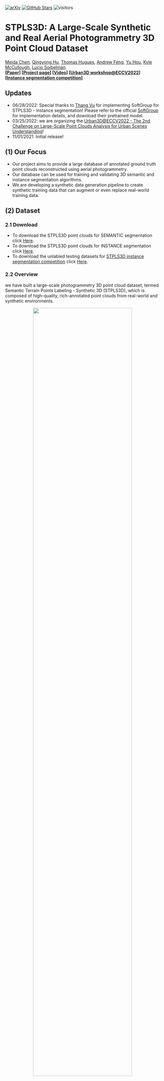 [![arXiv](https://img.shields.io/badge/arXiv-2203.09065-b31b1b.svg)](https://arxiv.org/abs/2203.09065)
[![GitHub Stars](https://img.shields.io/github/stars/meidachen/STPLS3D?style=social)](https://github.com/meidachen/STPLS3D)
![visitors](https://visitor-badge.glitch.me/badge?page_id=meidachen/STPLS3D)

# STPLS3D: A Large-Scale Synthetic and Real Aerial Photogrammetry 3D Point Cloud Dataset

[Meida Chen](https://scholar.google.com/citations?user=ii7ZwfQAAAAJ&hl=en), [Qingyong Hu](https://qingyonghu.github.io/), [Thomas Hugues](https://huguesthomas.github.io/), [Andrew Feng](https://scholar.google.com/citations?user=JKWxGfsAAAAJ&hl=en), [Yu Hou](https://www.yuhou.info/), [Kyle McCullough](https://ict.usc.edu/about-us/leadership/research-leadership/kyle-mccullough/), [Lucio Soibelman](https://viterbi.usc.edu/directory/faculty/Soibelman/Lucio). <br />
**[[Paper](https://arxiv.org/abs/2203.09065)] [[Project page](https://www.stpls3d.com/)] [[Video](https://youtu.be/6wYWVo6Cmfs)] [[Urban3D workshop@ECCV2022](https://urban3dchallenge.github.io/)] [[Instance segmentation competition](https://codalab.lisn.upsaclay.fr/competitions/4646)]** <br />


## Updates
* 06/28/2022: Special thanks to [Thang Vu](https://github.com/thangvubk) for implementing SoftGroup for STPLS3D - instance segmentation! Please refer to the official [SoftGroup](https://github.com/thangvubk/SoftGroup) for implementation details, and download their pretrained model.
* 03/25/2022: we are organizing the [Urban3D@ECCV2022 - The 2nd Challenge on Large-Scale Point Clouds Analysis for Urban Scenes Understanding](https://urban3dchallenge.github.io/)!
* 11/01/2021: Initial release!


## (1) Our Focus

- Our project aims to provide a large database of annotated ground truth point clouds reconstructed using aerial photogrammetry.
- Our database can be used for training and validating 3D semantic and instance segmentation algorithms.
- We are developing a synthetic data generation pipeline to create synthetic training data that can augment or even replace real-world training data. 

## (2) Dataset

### 2.1 Download

- To download the STPLS3D point clouds for SEMANTIC segmentation click [Here](https://forms.gle/XwVNYmu8p3n3qsgGA).
- To download the STPLS3D point clouds for INSTANCE segmentation click [Here](https://forms.gle/9FA7ZCH7MGWfAcAo6).
- To download the unlabled testing datasets for [STPLS3D instance segmentation competition](https://codalab.lisn.upsaclay.fr/competitions/4646) click [Here](https://webdisk.ict.usc.edu/index.php/s/oqO0sgiZfoa6Ofr).

### 2.2 Overview

we have built a large-scale photogrammetry 3D point cloud dataset, termed Semantic Terrain Points Labeling - Synthetic 3D (STPLS3D), which is composed of high-quality, rich-annotated point clouds from real-world and synthetic environments. 

<p align="center"> <img src="imgs/STPLS3D.png" width="80%"> </p>

### 2.3 Data Collection

We first collect real-world aerial images using photogrammetry best practices with quadcopter drone flight at a low altitude with significant overlaps between adjacent photos. We then reconstructed point clouds with 1.27 km^2 landscape following the standard photogrammetry pipeline. Next, we follow the same UAV path and flying pattern to generate 62 synthetic point clouds with different architectural styles, vegetation types, and terrain shapes. The synthetic dataset covers about 16 km^2 of the city landscape, with up to 18 fine-grained semantic classes and 14 instance classes. 

### 2.4 Synthetic data generation workflow demo

<p align="center"> <a href="https://youtu.be/6wYWVo6Cmfs"><img src="imgs/STPLS3D_workflow.png" width="80%"></a> </p>

### 2.5 Semantic Annotations

- 0-Ground: including grass, paved road, dirt, etc.
- 1-Building: including commercial, residential, educational buildings.
- 2-LowVegetation: 0.5 m < vegetation height < 2.0 m.
- 3-MediumVegetation: 2.0 m < vegetation height < 5.0 m.
- 4-HighVegetation: 5.0 m < vegetation height.
- 5-Vehicle: including sedans and hatchback cars.
- 6-Truck: including pickup trucks, cement trucks, flat-bed trailers, trailer trucks, etc.
- 7-Aircraft: including helicopters and airplanes.
- 8-MilitaryVehicle: including tanks and Humvees.
- 9-Bike: bicycles.
- 10-Motorcycle:  motorcycles.
- 11-LightPole: including light poles and traffic lights.
- 12-StreetSgin: including road signs erected at the side of roads.
- 13-Clutter: including city furniture, construction equipment, barricades, and other 3D shapes.
- 14-Fence: including timber, brick, concrete, metal fences.
- 15-Road: including asphalt and concrete roads.
- 17-Windows: glass windows.
- 18-Dirt: bare earth.
- 19-Grass: including grass lawn, wild grass, etc.

Note that not all datasets we are currently providing have all the semantic labels available, the ground points that don't have the material available (15, 18, 19) are labeled with 0.

### 2.6 Instance annotations

The ground is labeled with -100. Window instance is currently per building but not per window but could be post-processed using connect component algorithm. Our experiments did not include the window instances. 

Only synthetic datasets v2 and v3 have the instance labels.

## (3) Benchmarks

### 3.1 Semantic segmentation:

<p align="center"> <img src="imgs/SemanticSegmentationEvaluationOnWMSC.JPG" width="80%"> </p>

### 3.2 Instance segmentation:

<p align="center"> <img src="imgs/InstanceSegmentation_06202022.PNG" width="80%"> </p>

## (4) Training and Evaluation
Here we provide the training and evaluation script for both semantic and instance segmentation.

### 4.1 Semantic segmentation:

***[KpConv](https://github.com/meidachen/STPLS3D/tree/main/KPConv-PyTorch) (Ubuntu and Windows 10):*** The [environment setup](https://github.com/HuguesTHOMAS/KPConv-PyTorch/blob/master/INSTALL.md) is the same as the official [KpConv](https://github.com/HuguesTHOMAS/KPConv-PyTorch) release. We follow the same steps as shown [here](https://github.com/HuguesTHOMAS/KPConv-PyTorch/blob/master/doc/scene_segmentation_guide.md) to evaluate KpConv on our STPLS3D dataset.

- Preparing the dataset

Download the [data](https://forms.gle/7e8enRwqGYkyM1398) and unzip it. Change the variable `self.path` of `STPLS3DDataset` class ([here](https://github.com/meidachen/STPLS3D/blob/40186210639c0e3f3d49c6b087986fbbb0babaa9/KPConv-PyTorch/datasets/STPLS3D.py#L82)) to the place where STPLS3D is stored.

```
STPLS3D
├── RealWorldData
│   ├── OCCC_points.ply
│   ├── ...
│   └── WMSC_points.ply
├── Synthetic_v1
│   ├── Austin.ply
│   ├── ...
│   └── TownshipofWashington.ply
├── Synthetic_v2
│   ├── 2_points_GTv2.ply
│   ├── ...
│   └── j_points_GTv2.ply
└── Synthetic_v3
    ├── 1_points_GTv3.ply
    ├── ...
    └── 25_points_GTv3.ply
```

- Start training:

```
python3 train_STPLS3D.py
```

- Evaluation:

```
python3 test_models.py
```

***[Point Transformer](https://github.com/meidachen/STPLS3D/tree/main/point-transformer) (Ubuntu):*** Please refer to [Point Transformer](https://github.com/meidachen/STPLS3D/tree/main/point-transformer) to test it on our STPLS3D dataset.


### 4.2 Instance segmentation:

***[SoftGroup](https://github.com/thangvubk/SoftGroup):*** Special thanks to [Thang Vu](https://github.com/thangvubk) for implementing SoftGroup for STPLS3D! Please refer to the official [SoftGroup](https://github.com/thangvubk/SoftGroup) for implementation details, and downloading their pretrained model.

***[HAIS](https://github.com/meidachen/STPLS3D/tree/main/HAIS) (Ubuntu):*** The environment setup is the same as the official [HAIS](https://github.com/hustvl/HAIS) release

- Setup the environment
```
git clone https://github.com/meidachen/STPLS3D.git
cd STPLS3D/HAIS
conda create -n hais python=3.7
conda activate hais
pip install -r requirements.txt
conda install -c bioconda google-sparsehash
conda install libboost
conda install -c daleydeng gcc-5
cd STPLS3D/HAIS/lib/spconv
export CUDACXX= $PATH_TO_NVCC$
python setup.py bdist_wheel
cd STPLS3D/HAIS/lib/spconv/dist
pip install {wheel_file_name}.whl
cd STPLS3D/HAIS/lib/hais_ops
export CPLUS_INCLUDE_PATH={conda_env_path}/hais/include:$CPLUS_INCLUDE_PATH
python setup.py build_ext develop
```

- Preparing the dataset

Download the [data](https://forms.gle/wGEp4HBSaUWtgnMi9), unzip it and place it under STPLS3D/HAIS/dataset.
```
HAIS
├── dataset
   └── Synthetic_v3_InstanceSegmentation
       ├── 1_points_GTv3.txt
       ├── 2_points_GTv3.txt
       ├── 3_points_GTv3.txt
       ├── ...
       ├── 23_points_GTv3.txt
       ├── 24_points_GTv3.txt
       └── 25_points_GTv3.txt
```

```
cd STPLS3D/HAIS/data
python prepare_data_inst_instance_stpls3d.py
```
By default, scene 5, 10, 15, 20, 25 are used as the validation sets. This can be changed at 
https://github.com/meidachen/STPLS3D/blob/6eec7abe760a45dc970714f62f6b0e555a2f44b7/HAIS/data/prepare_data_inst_instance_stpls3d.py#L179
https://github.com/meidachen/STPLS3D/blob/6eec7abe760a45dc970714f62f6b0e555a2f44b7/HAIS/data/prepare_data_inst_instance_stpls3d.py#L186

(optional) In case you are changing training data (i.e., not using data agumentation, using different ways for data agumentation, etc.), please run prepare_data_statistic_stpls3d.py to get the class_weight, class_radius_mean, and class_numpoint_mean_dict. Change them in hais_run_stpls3d.yaml, hierarchical_aggregation.cpp, and hierarchical_aggregation.cu accordingly. Make sure you rebuild the hais_ops.

- Start training:
```
CUDA_VISIBLE_DEVICES=1 python train.py --config config/hais_run_stpls3d.yaml 
```

- Evaluation:
```
CUDA_VISIBLE_DEVICES=1 python test.py --config config/hais_run_stpls3d.yaml --pretrain exp/Synthetic_v3_InstanceSegmentation/hais/hais_run_stpls3d/hais_run_stpls3d-000000500.pth
```

- Testing on unlabeled data and submit to our [evaluation server](https://codalab.lisn.upsaclay.fr/competitions/4646):
The unlabeled data can be downloaded [here](https://webdisk.ict.usc.edu/index.php/s/oqO0sgiZfoa6Ofr). Unzip it and place the three .txt files under STPLS3D/HAIS/dataset/Synthetic_v3_InstanceSegmentation.
```
HAIS
├── dataset
   └── Synthetic_v3_InstanceSegmentation
       ├── 26_points_GTv3.txt
       ├── 27_points_GTv3.txt
       └── 28_points_GTv3.txt
```
Run the preparation script again
```
cd STPLS3D/HAIS/data
python prepare_data_inst_instance_stpls3d.py
```
Set split to test
https://github.com/meidachen/STPLS3D/blob/6eec7abe760a45dc970714f62f6b0e555a2f44b7/HAIS/config/hais_run_stpls3d.yaml#L71
Set save_instance to True
https://github.com/meidachen/STPLS3D/blob/6eec7abe760a45dc970714f62f6b0e555a2f44b7/HAIS/config/hais_run_stpls3d.yaml#L84
Run evaluation again
```
CUDA_VISIBLE_DEVICES=1 python test.py --config config/hais_run_stpls3d.yaml --pretrain exp/Synthetic_v3_InstanceSegmentation/hais/hais_run_stpls3d/hais_run_stpls3d-000000500.pth
```
Once completed, you may find the results under 
exp/Synthetic_v3_InstanceSegmentation/hais/hais_run_stpls3d/result/test

You only need to keep the 300 txt files and the predicted_masks folder, and zip it to submit on our evaluation server. An example of the submission zip can be find [here](https://webdisk.ict.usc.edu/index.php/s/sgTeG7YLmwGD5kR).

## (5) Instance segmentation challenge and evaluation server

We are organizing a instance segmentation challenge on CodaLab! Please feel free to submit your results to our [evaluation server](https://codalab.lisn.upsaclay.fr/competitions/4646).  

## Citation
If you find our work useful in your research, please consider citing:

	@article{chen2022stpls3d,
	  title={STPLS3D: A Large-Scale Synthetic and Real Aerial Photogrammetry 3D Point Cloud Dataset},
	  author={Chen, Meida and Hu, Qingyong and Hugues, Thomas and Feng, Andrew and Hou, Yu and McCullough, Kyle and Soibelman, Lucio},
	  journal={arXiv preprint arXiv:2203.09065},
	  year={2022}
	}


## Related Repos

#### Semantic segmentation:
- [RandLA-Net: Efficient Semantic Segmentation of Large-Scale Point Clouds](https://github.com/QingyongHu/RandLA-Net) ![GitHub stars](https://img.shields.io/github/stars/QingyongHu/RandLA-Net.svg?style=flat&label=Star)
- [KPConv: Flexible and Deformable Convolution for Point Clouds](https://github.com/HuguesTHOMAS/KPConv-PyTorch) ![GitHub stars](https://img.shields.io/github/stars/HuguesTHOMAS/KPConv-PyTorch?style=flat&label=Star)
- [SCF-Net: Learning Spatial Contextual Features for Large-Scale Point Cloud Segmentation](https://github.com/leofansq/SCF-Net) ![GitHub stars](https://img.shields.io/github/stars/leofansq/SCF-Net?style=flat&label=Star)
- [Point Transformer](https://github.com/POSTECH-CVLab/point-transformer) ![GitHub stars](https://img.shields.io/github/stars/POSTECH-CVLab/point-transformer?style=flat&label=Star)

#### Instance segmentation:
- [SoftGroup for 3D Instance Segmentation on Point Clouds](https://github.com/thangvubk/SoftGroup) ![GitHub stars](https://img.shields.io/github/stars/thangvubk/SoftGroup?style=flat&label=Star)
- [Hierarchical Aggregation for 3D Instance Segmentation](https://github.com/hustvl/HAIS) ![GitHub stars](https://img.shields.io/github/stars/hustvl/HAIS?style=flat&label=Star)
- [PointGroup: Dual-Set Point Grouping for 3D Instance Segmentation](https://github.com/dvlab-research/PointGroup) ![GitHub stars](https://img.shields.io/github/stars/dvlab-research/PointGroup?style=flat&label=Star)

#### Data set:
- [SensatUrban: Learning Semantics from Urban-Scale Photogrammetric Point Clouds](https://github.com/QingyongHu/SensatUrban) ![GitHub stars](https://img.shields.io/github/stars/QingyongHu/SensatUrban.svg?style=flat&label=Star)

#### Others:
- [3D-BoNet: Learning Object Bounding Boxes for 3D Instance Segmentation on Point Clouds](https://github.com/Yang7879/3D-BoNet) ![GitHub stars](https://img.shields.io/github/stars/Yang7879/3D-BoNet.svg?style=flat&label=Star)
- [SpinNet: Learning a General Surface Descriptor for 3D Point Cloud Registration](https://github.com/QingyongHu/SpinNet) ![GitHub stars](https://img.shields.io/github/stars/QingyongHu/SpinNet.svg?style=flat&label=Star)
- [SQN: Weakly-Supervised Semantic Segmentation of Large-Scale 3D Point Clouds](https://github.com/QingyongHu/SQN) ![GitHub stars](https://img.shields.io/github/stars/QingyongHu/SQN.svg?style=flat&label=Star)
- [SoTA-Point-Cloud: Deep Learning for 3D Point Clouds: A Survey](https://github.com/QingyongHu/SoTA-Point-Cloud) ![GitHub stars](https://img.shields.io/github/stars/QingyongHu/SoTA-Point-Cloud.svg?style=flat&label=Star)
